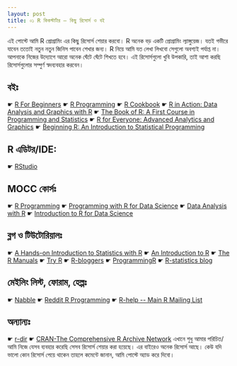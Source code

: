 ```yaml
---
layout: post
title: ০১ R কিকস্টার্টার – কিছু রিসোর্স ও বই
---
```

এই পোস্টে আমি R প্রোগ্রামিং এর কিছু রিসোর্স শেয়ার করবো। R অনেক বড় একটি প্রোগ্রামিং ল্যাঙ্গুয়েজ। যতই গভীরে যাবেন ততোই নতুন নতুন জিনিস পাবেন শেখার জন্য। R নিয়ে আমি যত লেখা লিখবো সেগুলো অবশ্যই পর্যাপ্ত না। আপনাকে নিজের উদ্যোগে আরো অনেক ঘেঁটে ঘেঁটে শিখতে হবে। এই রিসোর্সগুলো খুবি উপকারি, তাই আশা করছি রিসোর্সগুলোর সম্পুর্ণ স্বদব্যবহার করবেন।

## বইঃ
   ☛ [R For Beginners](https://cran.r-project.org/doc/contrib/Paradis-rdebuts_en.pdf)
   ☛ [R Programming](https://en.wikibooks.org/wiki/R_Programming)
   ☛ [R Cookbook](https://www.amazon.com/Cookbook-OReilly-Cookbooks-Paul-Teetor/dp/0596809158/)
   ☛ [R in Action: Data Analysis and Graphics with R](https://www.amazon.com/Action-Data-Analysis-Graphics/dp/1617291382/)
   ☛ [The Book of R: A First Course in Programming and Statistics](https://www.amazon.com/Book-First-Course-Programming-Statistics/dp/1593276516/) 
   ☛ [R for Everyone: Advanced Analytics and Graphics](https://www.amazon.com/Everyone-Advanced-Analytics-Graphics-Addison-Wesley/dp/0321888030/)
   ☛ [Beginning R: An Introduction to Statistical Programming](https://www.amazon.com/Beginning-R-Introduction-Statistical-Programming/dp/1484203747/)
## R এডিটর/IDE:
   ☛ [RStudio](https://www.rstudio.com/home/)
## MOCC কোর্সঃ 
   ☛ [R Programming](https://www.edx.org/course/introduction-r-data-science-microsoft-dat204x-1)
   ☛ [Programming with R for Data Science](https://prod-edx-mktg-edit.edx.org/course/programming-r-data-science-microsoft-dat209x-0)
   ☛ [Data Analysis with R](https://www.udacity.com/course/data-analysis-with-r--ud651)
   ☛ [Introduction to R for Data Science](https://www.edx.org/course/introduction-r-data-science-microsoft-dat204x-1)
## ব্লগ ও টিউটোরিয়ালঃ
   ☛ [A Hands-on Introduction to Statistics with R](https://www.datacamp.com/introduction-to-statistics)
   ☛ [An Introduction to R](https://cran.r-project.org/doc/manuals/r-release/R-intro.html)
   ☛ [The R Manuals](https://cran.r-project.org/manuals.html)
   ☛ [Try R](https://www.codeschool.com/courses/try-r)
   ☛ [R-bloggers](http://www.r-bloggers.com/)
   ☛ [ProgrammingR](http://www.programmingr.com/)
   ☛ [R-statistics blog](https://www.r-statistics.com/)
## মেইলিং লিস্ট, ফোরাম, হেল্পঃ
   ☛ [Nabble](http://r.789695.n4.nabble.com/)
   ☛ [Reddit R Programming](https://www.reddit.com/r/programming/)
   ☛ [R-help -- Main R Mailing List](https://stat.ethz.ch/mailman/listinfo/r-help)
## অন্যান্যঃ
   ☛ [r-dir](https://r-dir.com/)
   ☛ [CRAN-The Comprehensive R Archive Network](https://cran.r-project.org/)
এখানে শুধু আমার পরিচিত/আমি নিজে যেসব ব্যবহার করেছি সেসব রিসোর্স শেয়ার করা হয়েছে। এর বাইরেও অনেক রিসোর্স আছে। কেউ যদি ভালো কোন রিসোর্স পেয়ে থাকেন তাহলে কমেন্টে জানান, আমি পোস্টে অ্যাড করে দিবো।

